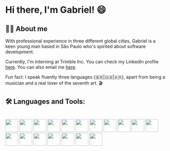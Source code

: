 # Hi there, I'm Gabriel! 😄

## 🧔🏻 About me

With professional experience in three different global cities, Gabriel is a keen young man based in São Paulo who's spirited about software development.

Currently, I'm interning at Trimble Inc. You can check my LinkedIn profile <a href="https://www.linkedin.com/in/gabrielvsantana/">here</a>. You can also email me <a href="mailto:gabrielsantana.it@gmail.com">here</a>.

Fun fact: I speak fluently three languages (🇧🇷|🇬🇧|🇦🇷), apart from being a musician and a real lover of the seventh art. 🎬

## 🛠 Languages and Tools:

<br />
<div align="left" >
  <img src="https://cdn.jsdelivr.net/gh/devicons/devicon/icons/html5/html5-original.svg" height="40" />
  <img src="https://cdn.jsdelivr.net/gh/devicons/devicon/icons/css3/css3-original.svg" height="40" />
  <img src="https://cdn.jsdelivr.net/gh/devicons/devicon/icons/javascript/javascript-original.svg" height="40" />
  <img src="https://cdn.jsdelivr.net/gh/devicons/devicon/icons/typescript/typescript-original.svg" height="40" />
  <img src="https://cdn.jsdelivr.net/gh/devicons/devicon/icons/react/react-original.svg" height="40" />
  <img src="https://cdn.jsdelivr.net/gh/devicons/devicon/icons/nodejs/nodejs-original.svg" height="40" />
  <img src="https://cdn.jsdelivr.net/gh/devicons/devicon/icons/nestjs/nestjs-plain.svg" height="40" />
  <img src="https://cdn.jsdelivr.net/gh/devicons/devicon/icons/express/express-original.svg" height="40" />
  <img src="https://cdn.jsdelivr.net/gh/devicons/devicon/icons/mongodb/mongodb-original.svg" height="40" />
  <img src="https://cdn.jsdelivr.net/gh/devicons/devicon/icons/jest/jest-plain.svg" height="40" />
  <img src="https://cdn.jsdelivr.net/gh/devicons/devicon/icons/git/git-original.svg" height="40" />
  <img src="https://cdn.jsdelivr.net/gh/devicons/devicon/icons/docker/docker-original.svg" height="40" />
  <img src="https://cdn.jsdelivr.net/gh/devicons/devicon/icons/linux/linux-original.svg" height="40" />
  <img src="https://cdn.jsdelivr.net/gh/devicons/devicon/icons/c/c-original.svg" height="40" />
  <img src="https://cdn.jsdelivr.net/gh/devicons/devicon/icons/bitbucket/bitbucket-original-wordmark.svg" height="40" />
  <img src="https://cdn.jsdelivr.net/gh/devicons/devicon/icons/confluence/confluence-original-wordmark.svg" height="40" />
  <img src="https://cdn.jsdelivr.net/gh/devicons/devicon/icons/trello/trello-plain-wordmark.svg" height="40" />
  <img src="https://cdn.jsdelivr.net/gh/devicons/devicon/icons/jira/jira-original-wordmark.svg" height="40" />
</div>
